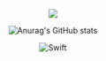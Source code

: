 <div align='center'>
  <img src="https://capsule-render.vercel.app/api?type=waving&color=gradient&height=250&&section=header&text=KiYoung&fontSize=90&animation=twinkling" />
  
  ![Anurag's GitHub stats](https://github-readme-stats.vercel.app/api?username=rlarldud1234&show_icons=true&theme=radical)
  
  ![Swift](https://img.shields.io/badge/swift-F54A2A?style=for-the-badge&logo=swift&logoColor=white)
</div>
